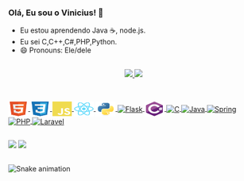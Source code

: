 ### Olá, Eu sou o Vinicius! 👋

- Eu estou aprendendo Java ☕, node.js.
- Eu sei C,C++,C#,PHP,Python.
- 😄 Pronouns: Ele/dele

##

<div align="center">
  <a href="https://github.com/ViniciusOcker">
  <img height="160em" src="https://github-readme-stats.vercel.app/api?username=ViniciusOcker&show_icons=true&theme=solarized-dark&include_all_commits=true&count_private=true"/>
  <img height="160em" src="https://github-readme-stats.vercel.app/api/top-langs/?username=ViniciusOcker&layout=compact&langs_count=7&theme=solarized-dark"/>
</div>

##

<div style="display: inline_block"><br>
  <img align="center" alt="HTML" height="30" width="40" src="https://raw.githubusercontent.com/devicons/devicon/master/icons/html5/html5-original.svg">
  <img align="center" alt="CSS" height="30" width="40" src="https://raw.githubusercontent.com/devicons/devicon/master/icons/css3/css3-original.svg">
  <img align="center" alt="Js" height="30" width="40" src="https://raw.githubusercontent.com/devicons/devicon/master/icons/javascript/javascript-plain.svg">
  <img align="center" alt="React" height="30" width="40" src="https://raw.githubusercontent.com/devicons/devicon/master/icons/react/react-original.svg">
  <img align="center" alt="Python" height="30" width="40" src="https://raw.githubusercontent.com/devicons/devicon/master/icons/python/python-original.svg">
  <img align="center" alt="Flask" height="30" width="40"  src="https://cdn.jsdelivr.net/gh/devicons/devicon/icons/flask/flask-original.svg"/>
  <img align="center" alt="Csharp" height="30" width="40" src="https://raw.githubusercontent.com/devicons/devicon/master/icons/csharp/csharp-original.svg">
  <img align="center" alt="C" height="30" width="40" src="https://cdn.jsdelivr.net/gh/devicons/devicon/icons/c/c-line.svg" />
  <img align="center" alt="Java" height="30" width="40" src="https://cdn.jsdelivr.net/gh/devicons/devicon/icons/java/java-plain.svg"/>
  <img align="center" alt="Spring" height="30" width="40" src="https://cdn.jsdelivr.net/gh/devicons/devicon/icons/spring/spring-original.svg"/>
  <img align="center" alt="PHP" height="30" width="40" src="https://cdn.jsdelivr.net/gh/devicons/devicon/icons/php/php-plain.svg"/>         
  <img align="center" alt="Laravel" height="30" width="40" src="https://cdn.jsdelivr.net/gh/devicons/devicon/icons/laravel/laravel-plain.svg"/>
</div>

##

<div>
  <a href="mailto:viniciusockerfagundes1999@gmail.com" target="_blank"><img src="https://img.shields.io/badge/Gmail-D14836?style=for-the-badge&logo=gmail&logoColor=white"></a> 
  <a href="https://www.linkedin.com/in/vinicius-ocker-fagundes-7079861bb/" target="_blank"><img src="https://img.shields.io/badge/LinkedIn-0077B5?style=for-the-badge&logo=linkedin&logoColor=white"></a>
</div>

##

![Snake animation](https://github.com/ViniciusOcker/ViniciusOcker/blob/output/github-contribution-grid-snake.svg)
